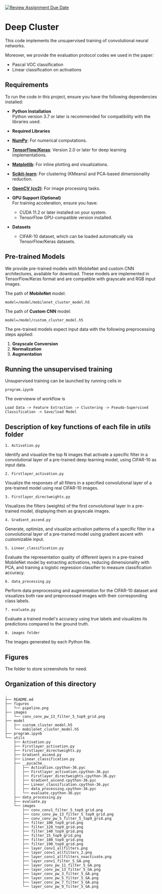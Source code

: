 [![Review Assignment Due Date](https://classroom.github.com/assets/deadline-readme-button-22041afd0340ce965d47ae6ef1cefeee28c7c493a6346c4f15d667ab976d596c.svg)](https://classroom.github.com/a/cZnpr7Ns)
#  Deep Cluster
This code implements the unsupervised training of convolutional neural networks.

Moreover, we provide the evaluation protocol codes we used in the paper:
* Pascal VOC classification
* Linear classification on activations

## Requirements
To run the code in this project, ensure you have the following dependencies installed:

- **Python Installation**  
  Python version 3.7 or later is recommended for compatibility with the libraries used.

- **Required Libraries**  
- [**NumPy**](https://numpy.org/): For numerical computations.
- [**TensorFlow/Keras**](https://www.tensorflow.org/): Version 2.0 or later for deep learning implementations.
- [**Matplotlib**](https://matplotlib.org/): For inline plotting and visualizations.
- [**Scikit-learn**](https://scikit-learn.org/): For clustering (KMeans) and PCA-based dimensionality reduction.
- [**OpenCV (cv2)**](https://opencv.org/): For image processing tasks.

- **GPU Support (Optional)**  
  For training acceleration, ensure you have:
  - CUDA 11.2 or later installed on your system.
  - TensorFlow GPU-compatible version installed.

- **Datasets**  
  - CIFAR-10 dataset, which can be loaded automatically via TensorFlow/Keras datasets.
 
## Pre-trained Models

We provide pre-trained models with MobileNet and custom CNN architectures, available for download. These models are implemented in TensorFlow/Keras format and are compatible with grayscale and RGB input images.

The path of **MobileNet** model:
```
model=/model/mobilenet_cluster_model.h5
```
The path of **Custom CNN** model:
```
model=/model/custom_cluster_model.h5
```
The pre-trained models expect input data with the following preprocessing steps applied:
1. **Grayscale Conversion**  
2. **Normalization**  
3. **Augmentation**

## Running the unsupervised training
Unsupervised training can be launched by running cells in
```
program.ipynb
```
The overvieww of workflow is
```
Load Data -> Feature Extraction -> Clustering -> Pseudo-Supervised Classification -> Save/load Model
```
## Description of key functions of each file in *utils* folder
```
1. Activation.py 
```
Identify and visualize the top N images that activate a specific filter in a convolutional layer of a pre-trained deep learning model, using CIFAR-10 as input data.
```
2. Firstlayer_activation.py 
```
Visualize the responses of all filters in a specified convolutional layer of a pre-trained model using real CIFAR-10 images.
```
3. Firstlayer_directweights.py 
```
Visualizes the filters (weights) of the first convolutional layer in a pre-trained model, displaying them as grayscale images.
```
4. Gradient_ascend.py 
```
Generate, optimize, and visualize activation patterns of a specific filter in a convolutional layer of a pre-trained model using gradient ascent with customizable input.
```
5. Linear_classification.py 
```
Evaluate the representation quality of different layers in a pre-trained MobileNet model by extracting activations, reducing dimensionality with PCA, and training a logistic regression classifier to measure classification accuracy.
```
6. data_processing.py 
```
Perform data preprocessing and augmentation for the CIFAR-10 dataset and visualizes both raw and preprocessed images with their corresponding class labels.
```
7. evaluate.py 
```
Evaluate a trained model's accuracy using true labels and visualizes its predictions compared to the ground truth.
```
8. images folder
```
The images generated by each Python file.

## Figures
The folder to store screenshots for need.

## Organization of this directory
```
.
├── README.md
├── figures
│   └── pipeline.png
├── images
│   └── conv_conv_pw_13_filter_5_top9_grid.png
├── model
│   ├── custom_cluster_model.h5
│   └── mobilenet_cluster_model.h5
├── program.ipynb
└── utils
    ├── Activation.py
    ├── Firstlayer_activation.py
    ├── Firstlayer_directweights.py
    ├── Gradient_ascend.py
    ├── Linear_classification.py
    ├── __pycache__
    │   ├── Activation.cpython-36.pyc
    │   ├── Firstlayer_activation.cpython-36.pyc
    │   ├── Firstlayer_directweights.cpython-36.pyc
    │   ├── Gradient_ascend.cpython-36.pyc
    │   ├── Linear_classification.cpython-36.pyc
    │   ├── data_processing.cpython-36.pyc
    │   └── evaluate.cpython-36.pyc
    ├── data_processing.py
    ├── evaluate.py
    └── images
        ├── conv_conv1_filter_5_top9_grid.png
        ├── conv_conv_pw_13_filter_5_top9_grid.png
        ├── conv_conv_pw_5_filter_5_top9_grid.png
        ├── filter_100_top9_grid.png
        ├── filter_120_top9_grid.png
        ├── filter_140_top9_grid.png
        ├── filter_15_top9_grid.png
        ├── filter_180_top9_grid.png
        ├── filter_190_top9_grid.png
        ├── layer_conv1_allfilters.png
        ├── layer_conv1_allfilters_2.png
        ├── layer_conv1_allfilters_noactivate.png
        ├── layer_conv1_filter_5_GA.png
        ├── layer_conv_pw_11_filter_5_GA.png
        ├── layer_conv_pw_13_filter_5_GA.png
        ├── layer_conv_pw_3_filter_5_GA.png
        ├── layer_conv_pw_5_filter_5_GA.png
        ├── layer_conv_pw_7_filter_5_GA.png
        └── layer_conv_pw_9_filter_5_GA.png

```
